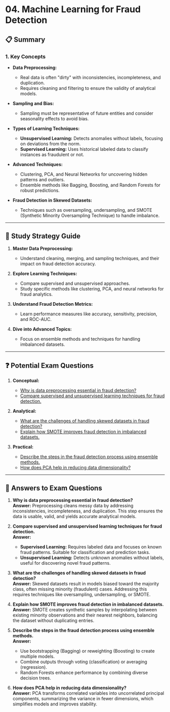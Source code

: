 

# 04. Machine Learning for Fraud Detection

## 📋 Summary

### 1. **Key Concepts**
- **Data Preprocessing:**  
  - Real data is often "dirty" with inconsistencies, incompleteness, and duplication.
  - Requires cleaning and filtering to ensure the validity of analytical models.

- **Sampling and Bias:**  
  - Sampling must be representative of future entities and consider seasonality effects to avoid bias.

- **Types of Learning Techniques:**  
  - **Unsupervised Learning:** Detects anomalies without labels, focusing on deviations from the norm.
  - **Supervised Learning:** Uses historical labeled data to classify instances as fraudulent or not.

- **Advanced Techniques:**  
  - Clustering, PCA, and Neural Networks for uncovering hidden patterns and outliers.
  - Ensemble methods like Bagging, Boosting, and Random Forests for robust predictions.

- **Fraud Detection in Skewed Datasets:**  
  - Techniques such as oversampling, undersampling, and SMOTE (Synthetic Minority Oversampling Technique) to handle imbalance.

---

## 📖 Study Strategy Guide

1. **Master Data Preprocessing:**
   - Understand cleaning, merging, and sampling techniques, and their impact on fraud detection accuracy.

2. **Explore Learning Techniques:**
   - Compare supervised and unsupervised approaches.
   - Study specific methods like clustering, PCA, and neural networks for fraud analytics.

3. **Understand Fraud Detection Metrics:**
   - Learn performance measures like accuracy, sensitivity, precision, and ROC-AUC.

4. **Dive into Advanced Topics:**
   - Focus on ensemble methods and techniques for handling imbalanced datasets.

---

## ❓ Potential Exam Questions

1. **Conceptual:**
   - [Why is data preprocessing essential in fraud detection?](#q1)  
   - [Compare supervised and unsupervised learning techniques for fraud detection.](#q2)  

2. **Analytical:**
   - [What are the challenges of handling skewed datasets in fraud detection?](#q3)  
   - [Explain how SMOTE improves fraud detection in imbalanced datasets.](#q4)  

3. **Practical:**
   - [Describe the steps in the fraud detection process using ensemble methods.](#q5)  
   - [How does PCA help in reducing data dimensionality?](#q6)  

---

## 📝 Answers to Exam Questions

1. **Why is data preprocessing essential in fraud detection?** <a name="q1"></a>  
   **Answer:** Preprocessing cleans messy data by addressing inconsistencies, incompleteness, and duplication. This step ensures the data is usable, valid, and yields accurate analytical models.

2. **Compare supervised and unsupervised learning techniques for fraud detection.** <a name="q2"></a>  
   **Answer:**  
   - **Supervised Learning:** Requires labeled data and focuses on known fraud patterns. Suitable for classification and prediction tasks.  
   - **Unsupervised Learning:** Detects unknown anomalies without labels, useful for discovering novel fraud patterns.

3. **What are the challenges of handling skewed datasets in fraud detection?** <a name="q3"></a>  
   **Answer:** Skewed datasets result in models biased toward the majority class, often missing minority (fraudulent) cases. Addressing this requires techniques like oversampling, undersampling, or SMOTE.

4. **Explain how SMOTE improves fraud detection in imbalanced datasets.** <a name="q4"></a>  
   **Answer:** SMOTE creates synthetic samples by interpolating between existing minority observations and their nearest neighbors, balancing the dataset without duplicating entries.

5. **Describe the steps in the fraud detection process using ensemble methods.** <a name="q5"></a>  
   **Answer:**  
   - Use bootstrapping (Bagging) or reweighting (Boosting) to create multiple models.  
   - Combine outputs through voting (classification) or averaging (regression).  
   - Random Forests enhance performance by combining diverse decision trees.

6. **How does PCA help in reducing data dimensionality?** <a name="q6"></a>  
   **Answer:** PCA transforms correlated variables into uncorrelated principal components, summarizing the variance in fewer dimensions, which simplifies models and improves stability.
